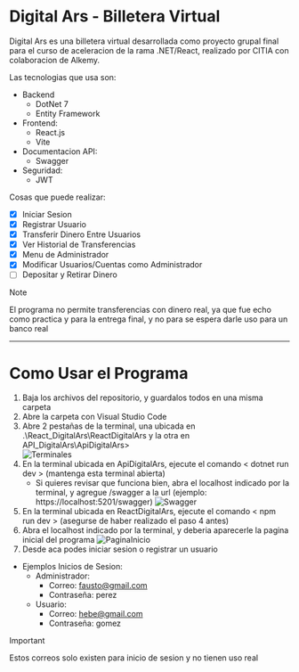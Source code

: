 # Digital Ars - Billetera Virtual

Digital Ars es una billetera virtual desarrollada como proyecto grupal final para el curso de aceleracion de la rama .NET/React, realizado por CITIA con colaboracion de Alkemy.  

Las tecnologias que usa son:
* Backend
  * DotNet 7
  * Entity Framework
* Frontend:
  * React.js
  * Vite  
* Documentacion API:
  * Swagger
* Seguridad:
  * JWT
  
Cosas que puede realizar:  
- [x] Iniciar Sesion
- [x] Registrar Usuario
- [x] Transferir Dinero Entre Usuarios
- [x] Ver Historial de Transferencias
- [x] Menu de Administrador
- [x] Modificar Usuarios/Cuentas como Administrador
- [ ] Depositar y Retirar Dinero
>[!NOTE]
>El programa no permite transferencias con dinero real, ya que fue echo como practica y para la entrega final, y no para se espera darle uso para un banco real

---

# Como Usar el Programa
1. Baja los archivos del repositorio, y guardalos todos en una misma carpeta
2. Abre la carpeta con Visual Studio Code
3. Abre 2 pestañas de la terminal, una ubicada en .\React_DigitalArs\ReactDigitalArs y la otra en API_DigitalArs\ApiDigitalArs>  
![Terminales](https://i.imgur.com/3KF1wdZ.png)
4. En la terminal ubicada en ApiDigitalArs, ejecute el comando < dotnet run dev > (mantenga esta terminal abierta)
    - Si quieres revisar que funciona bien, abra el localhost indicado por la terminal, y agregue /swagger a la url (ejemplo: https://localhost:5201/swagger)
   ![Swagger](https://i.imgur.com/8DthiVf.png)
5. En la terminal ubicada en ReactDigitalArs, ejecute el comando < npm run dev > (asegurse de haber realizado el paso 4 antes)
6. Abra el localhost indicado por la terminal, y deberia aparecerle la pagina inicial del programa
![PaginaInicio](https://i.imgur.com/gYIVqog.png)
7. Desde aca podes iniciar sesion o registrar un usuario
  - Ejemplos Inicios de Sesion:
    - Administrador:
      - Correo: fausto@gmail.com
      - Contraseña: perez
    - Usuario:
      - Correo: hebe@gmail.com
      - Contraseña: gomez
>[!IMPORTANT]
>Estos correos solo existen para inicio de sesion y no tienen uso real
   
